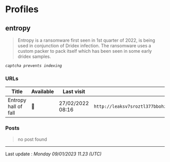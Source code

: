 # Profiles

## **entropy**

> Entropy is a ransomware first seen in 1st quarter of 2022, is being used in conjunction of Dridex infection. The ransomware uses a custom packer to pack itself which has been seen in some early dridex samples. 

_`captcha prevents indexing`_

### URLs
| Title | Available | Last visit | fqdn | screen 
|---|---|---|---|---|
| Entropy hall of fall | 🔴 | 27/02/2022 08:16 | `http://leaksv7sroztl377bbohzl42i3ddlfsxopcb6355zc7olzigedm5agad.onion` | ❌ | 

### Posts

> no post found


 --- 


Last update : _Monday 09/01/2023 11.23 (UTC)_
